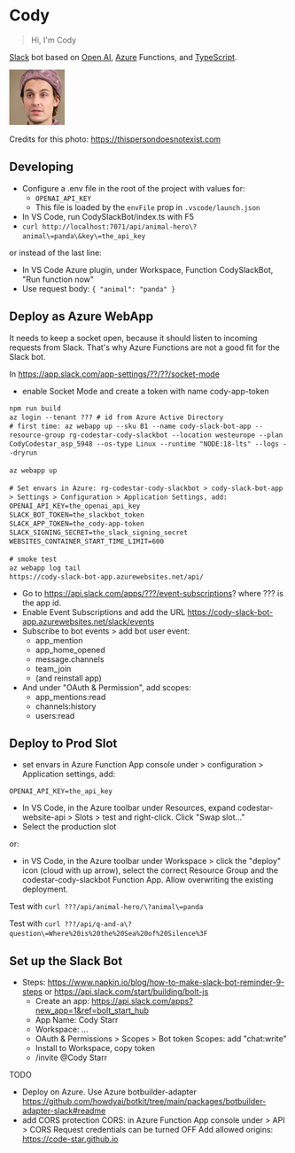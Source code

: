 # Cody

> Hi, I'm Cody

[Slack](https://slack.com) bot based on [Open AI](https://openai.com), [Azure](https://azure.com) Functions, and [TypeScript](https://typescriptlang.org).

![Cody](avatar.thumbnail.jpg "Cody - credits: https://thispersondoesnotexist.com")

Credits for this photo: https://thispersondoesnotexist.com

## Developing

- Configure a .env file in the root of the project with values for:
  - `OPENAI_API_KEY`
  - This file is loaded by the `envFile` prop in `.vscode/launch.json`
- In VS Code, run CodySlackBot/index.ts with F5
- `curl http://localhost:7071/api/animal-hero\?animal\=panda\&key\=the_api_key`

or instead of the last line:

- In VS Code Azure plugin, under Workspace, Function CodySlackBot, "Run function now"
- Use request body: `{ "animal": "panda" }`

## Deploy as Azure WebApp

It needs to keep a socket open, because it should listen to incoming requests from Slack. That's why Azure Functions are not a good fit for the Slack bot.

In https://app.slack.com/app-settings/??/??/socket-mode

- enable Socket Mode and create a token with name cody-app-token

```
npm run build
az login --tenant ??? # id from Azure Active Directory
# first time: az webapp up --sku B1 --name cody-slack-bot-app --resource-group rg-codestar-cody-slackbot --location westeurope --plan CodyCodestar_asp_5948 --os-type Linux --runtime "NODE:18-lts" --logs --dryrun

az webapp up

# Set envars in Azure: rg-codestar-cody-slackbot > cody-slack-bot-app > Settings > Configuration > Application Settings, add:
OPENAI_API_KEY=the_openai_api_key
SLACK_BOT_TOKEN=the_slackbot_token
SLACK_APP_TOKEN=the_cody-app-token
SLACK_SIGNING_SECRET=the_slack_signing_secret
WEBSITES_CONTAINER_START_TIME_LIMIT=600

# smoke test
az webapp log tail
https://cody-slack-bot-app.azurewebsites.net/api/
```

- Go to https://api.slack.com/apps/???/event-subscriptions? where ??? is the app id.
- Enable Event Subscriptions and add the URL https://cody-slack-bot-app.azurewebsites.net/slack/events
- Subscribe to bot events > add bot user event:
  - app_mention
  - app_home_opened
  - message.channels
  - team_join
  - (and reinstall app)
- And under "OAuth & Permission", add scopes:
  - app_mentions:read
  - channels:history
  - users:read

## Deploy to Prod Slot

- set envars in Azure Function App console under > configuration > Application settings, add:

```
OPENAI_API_KEY=the_api_key
```

- In VS Code, in the Azure toolbar under Resources, expand codestar-website-api > Slots > test and right-click. Click "Swap slot..."
- Select the production slot

or:

- in VS Code, in the Azure toolbar under Workspace > click the "deploy" icon (cloud with up arrow), select the correct Resource Group and the codestar-cody-slackbot Function App. Allow overwriting the existing deployment.

Test with `curl ???/api/animal-hero/\?animal\=panda`

Test with `curl ???/api/q-and-a\?question\=Where%20is%20the%20Sea%20of%20Silence%3F`

## Set up the Slack Bot

- Steps: https://www.napkin.io/blog/how-to-make-slack-bot-reminder-9-steps or https://api.slack.com/start/building/bolt-js
  - Create an app: https://api.slack.com/apps?new_app=1&ref=bolt_start_hub
  - App Name: Cody Starr
  - Workspace: ...
  - OAuth & Permissions > Scopes > Bot token Scopes: add "chat:write"
  - Install to Workspace, copy token
  - /invite @Cody Starr

TODO

- Deploy on Azure. Use Azure botbuilder-adapter https://github.com/howdyai/botkit/tree/main/packages/botbuilder-adapter-slack#readme
- add CORS protection
  CORS: in Azure Function App console under > API > CORS
  Request credentials can be turned OFF
  Add allowed origins: https://code-star.github.io
